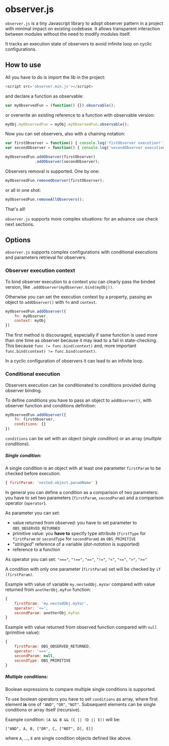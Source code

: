 # observer.js
`observer.js` is a tiny Javascript library to adopt observer pattern in a project with minimal impact on existing codebase.
It allows transparent interaction between modules without the need to modify modules itself.

It tracks an execution state of observers to avoid infinite loop on cyclic configurations.

## How to use

All you have to do is import the lib in the project:
 ```js
<script src='observer.min.js'></script>
```
and declare a function as observable:
```js
var myObservedFun = (function() {}).observable();
```
or overwrite an existing reference to a function with observable version:
 ```js
myObj.myObservedFun = myObj.myObservedFun.observable();
 ```
Now you can set observers, also with a chaining notation:
```js
var firstObserver = function() { console.log('fistObserver execution!') };
var secondObserver = function() { console.log('secondObserver execution!') };

myObservedFun.addObserver(firstObserver)
             .addObserver(secondObserver);
```

Observers removal is supported. One by one:
```js
myObservedFun.removeObserver(firstObserver);
```
or all in one shot:
```js
myObservedFun.removeAllObservers();
```

That's all!

`observer.js` supports more complex situations: for an advance use check next sections.

## Options

`observer.js` supports complex configurations with conditional executions and parameters retrieval for observers. 


### Observer execution context
To bind observer execution to a context you can clearly pass the binded version, like `.addObserver(myObserver.bind(myObj))`.

Otherwise you can set the execution context by a property, passing an object to `addObserver()` with `fn` and `context`.
```js
myObservedFun.addObserver({
    fn: myObserver,
    context: myObj
})
```
The first method is discouraged, especially if same function is used more than one time as observer because it may lead to a fail in state-checking.
This because `func != func.bind(context)` and, more important `func.bind(context) != func.bind(context)`.

In a cyclic configuration of observers it can lead to an infinite loop.

### Conditional execution
Observers execution can be conditionated to conditions provided during observer binding.

To define conditions you have to pass an object to `addObserver()`, with observer function and conditions definition:
```js
myObservedFun.addObserver({
    fn: firstObserver,
    conditions: {}
})
```
`conditions` can be set with an object (*single condition*) or an array (*multiple conditions*).

##### Single condition:
A single condition is an object with at least one parameter `firstParam` to be checked before execution:
```js
{ firstParam: 'nested.object.paramName' }
```
In general you can define a condition as a comparison of two parameters:
you have to set two parameters (`firstParam`, `secondParam`) and a comparison operator (`operator`).

As parameter you can set:
- value returned from observed: you have to set parameter to `OBS_OBSERVED_RETURNED`
- primitive value: you **have to** specify type attribute (`firstType` for `firstParam` or `secondType` for `secondParam`) as `OBS_PRIMITIVE`
- "*stringed*" reference of a variable (*dot-notation* is supported)
- reference to a function

As operator you can set: `"==="`, `"!=="`, `"=="`, `"!="`, `"<"`, `"<="`, `">"`, `">="`

A condition with only one parameter (`firstParam`) set will be checked by `if (firstParam)`.

Example with value of variable `my.nestedObj.myVar` compared with value returned from `anotherObj.myFun` function:
```js
{
    firstParam: 'my.nestedObj.myVar',
    operator: '<=',
    secondParam: anotherObj.myFun
}
```

Example with value returned from observed function compared with `null` (primitive value):
```js
{
    firstParam: OBS_OBSERVED_RETURNED,
    operator: '===',
    secondParam: null,
    secondType: OBS_PRIMITIVE
}
```

##### Multiple conditions:
Boolean expressions to compare multiple single conditions is supported.

To use boolean operators you have to set `conditions` as array, where first element **is** one of `"AND"`, `"OR"`, `"NOT"`.
Subsequent elements can be single conditions or array itself (recursive).

Example condition: `(A && B && (C || !D || E))` will be:

`["AND", A, B, ["OR", C, ["NOT", D], E]]`

where `A`, ..., `E` are single condition objects defined like above.